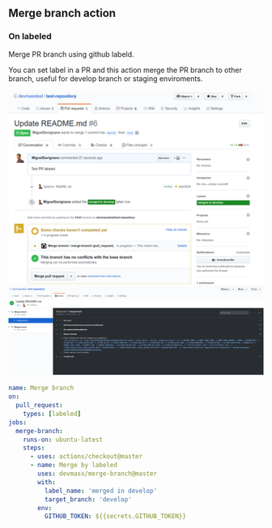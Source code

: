 ## Merge branch action

### On labeled

Merge PR branch using github labeld.

You can set label in a PR and this action merge the PR branch to other branch, useful for develop branch or staging enviroments.

![PR](./screenshots/pr.png)
![Checker](./screenshots/checker.png)

```yaml
name: Merge branch
on:
  pull_request:
    types: [labeled]
jobs:
  merge-branch:
    runs-on: ubuntu-latest
    steps:
      - uses: actions/checkout@master
      - name: Merge by labeled
        uses: devmasx/merge-branch@master
        with:
          label_name: 'merged in develop'
          target_branch: 'develop'
        env:
          GITHUB_TOKEN: ${{secrets.GITHUB_TOKEN}}
```
